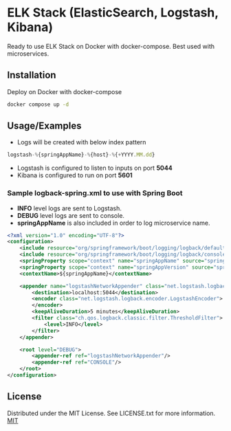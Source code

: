 
# ELK Stack (ElasticSearch, Logstash, Kibana)

Ready to use ELK Stack on Docker with docker-compose.
Best used with microservices.



## Installation

Deploy on Docker with docker-compose

```bash
docker compose up -d
```
    
## Usage/Examples


* Logs will be created with below index pattern 
```javascript
logstash-%{springAppName}-%{host}-%{+YYYY.MM.dd}
```
* Logstash is configured to listen to inputs on port **5044**
* Kibana is configured to run on port **5601**

### Sample logback-spring.xml to use with Spring Boot

* **INFO** level logs are sent to Logstash.
* **DEBUG** level logs are sent to console.
* **springAppName** is also included in order to log microservice name.

```xml
<?xml version="1.0" encoding="UTF-8"?>
<configuration>
    <include resource="org/springframework/boot/logging/logback/defaults.xml"/>
    <include resource="org/springframework/boot/logging/logback/console-appender.xml"/>
    <springProperty scope="context" name="springAppName" source="spring.application.name"/>
    <springProperty scope="context" name="springAppVersion" source="spring.application.version"/>
    <contextName>${springAppName}</contextName>

    <appender name="logstashNetworkAppender" class="net.logstash.logback.appender.LogstashTcpSocketAppender">
        <destination>localhost:5044</destination>
        <encoder class="net.logstash.logback.encoder.LogstashEncoder">
        </encoder>
        <keepAliveDuration>5 minutes</keepAliveDuration>
        <filter class="ch.qos.logback.classic.filter.ThresholdFilter">
            <level>INFO</level>
        </filter>
    </appender>

    <root level="DEBUG">
        <appender-ref ref="logstashNetworkAppender"/>
        <appender-ref ref="CONSOLE"/>
    </root>
</configuration>
```


## License

Distributed under the MIT License. See LICENSE.txt for more information.
[MIT](https://choosealicense.com/licenses/mit/)
